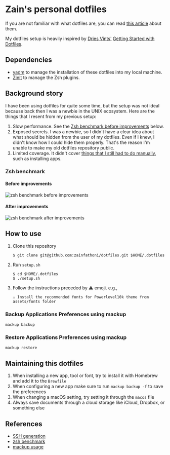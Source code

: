 # Zain's personal dotfiles

If you are not familiar with what dotfiles are, you can read [this article](https://medium.com/@webprolific/getting-started-with-dotfiles-43c3602fd789) about them.

My dotfiles setup is heavily inspired by [Dries Vints'](https://github.com/driesvints) [Getting Started with Dotfiles](https://driesvints.com/blog/getting-started-with-dotfiles/).

## Dependencies

- [yadm](https://yadm.io) to manage the installation of these dotfiles into my local machine.
- [Zinit](https://zdharma.github.io/zinit/wiki/) to manage the Zsh plugins.

## Background story

I have been using dotfiles for quite some time, but the setup was not ideal because back then I was a newbie in the UNIX ecosystem.
Here are the things that I resent from my previous setup:

1. Slow performance. See the [Zsh benchmark before improvements](#before-improvements) below.
2. Exposed secrets. I was a newbie, so I didn't have a clear idea about what should be hidden from the user of my dotfiles. Even if I knew, I didn't know how I could hide them properly. That's the reason I'm unable to make my old dotfiles repository public.
3. Limited coverage. It didn't cover [things that I still had to do manually](https://github.com/zainfathoni/macOS-Initial-Setup), such as installing apps.

### Zsh benchmark

#### Before improvements

![zsh benchmark before improvements](https://user-images.githubusercontent.com/6315466/115213496-25d4b380-a134-11eb-81ef-500efcc794b5.gif)

#### After improvements

![zsh benchmark after improvements](https://user-images.githubusercontent.com/6315466/115155860-4c530a00-a0b4-11eb-8756-089ddef6a7c1.gif)

## How to use

1. Clone this repository

   ```shell
   $ git clone git@github.com:zainfathoni/dotfiles.git $HOME/.dotfiles
   ```

2. Run `setup.sh`

   ```shell
   $ cd $HOME/.dotfiles
   $ ./setup.sh
   ```

3. Follow the instructions preceded by ⚠️ emoji. e.g.,

   ```shell
   ⚠️ Install the recommended fonts for Powerlevel10k theme from assets/fonts folder
   ```

### Backup Applications Preferences using mackup

```shell
mackup backup
```

### Restore Applications Preferences using mackup

```shell
mackup restore
```

## Maintaining this dotfiles

1. When installing a new app, tool or font, try to install it with Homebrew and add it to the `Brewfile`
2. When configuring a new app make sure to run `mackup backup -f` to save the preferences
3. When changing a macOS setting, try setting it through the `macos` file
4. Always save documents through a cloud storage like iCloud, Dropbox, or something else

## References

- [SSH generation](https://github.com/kentcdodds/dotfiles/blob/main/.macos)
- [zsh benchmark](https://github.com/ri7nz/.dotifiles/blob/master/scripts/bin/benchmark-zsh)
- [mackup usage](https://github.com/lra/mackup#usage)
